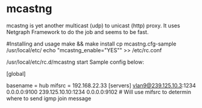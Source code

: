 # mcastng
mcastng is yet another multicast (udp) to unicast (http) proxy.
It uses Netgraph Framework to do the job and seems to be fast.

#Installing and usage
make && make install
cp mcastng.cfg-sample /usr/local/etc/
echo "mcastng_enable=\"YES\"" >> /etc/rc.conf

/usr/local/etc/rc.d/mcastng start
Sample config below: 

[global]

basename = hub
mifsrc = 192.168.22.33
[servers]
vlan9@239.125.10.3:1234	0.0.0.0:9100
239.125.10.10:1234 0.0.0.0:9102  # Will use mifsrc to determin where to send igmp join message
